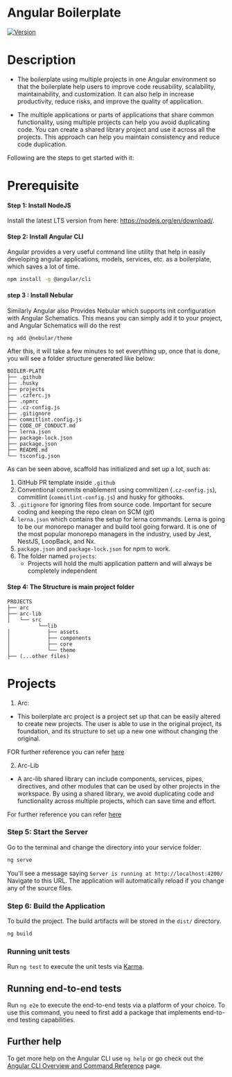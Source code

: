 # Angular Boilerplate 
[![Version](https://img.shields.io/badge/@angular/core-v14-brightgreen)](http://commitizen.github.io/cz-cli/)

<!-- DOCUMENTATION -->

# Description

- The boilerplate using multiple projects in one Angular environment so that the boilerplate help users 
  to improve code  reusability, scalability, maintainability, and customization. It can also help in increase productivity, reduce risks, and improve the quality of  application.

- The multiple applications or parts of applications that share common functionality,  using multiple
  projects can help you avoid duplicating code. You can create a shared library project and use it across all the projects. This approach can help you maintain consistency and reduce code duplication.

Following are the steps to get started with it:

# Prerequisite

#### Step 1: Install NodeJS

Install the latest LTS version from here: https://nodejs.org/en/download/.

#### Step 2: Install Angular CLI

Angular provides a very useful command line utility that help in easily developing angular applications, models, services, etc. as a boilerplate, which saves a lot of time.

```sh
npm install -g @angular/cli
```

#### step 3 : Install Nebular

Similarly Angular also Provides Nebular which supports init configuration with Angular Schematics. This means you can simply add it to your project, and Angular Schematics will do the rest

```sh
ng add @nebular/theme
```

After this, it will take a few minutes to set everything up, once that is done, you will see a folder structure generated like below:

```
BOILER-PLATE
├── .github
├── .husky
├── projects
├── .czferc.js
├── .npmrc
├── .cz-config.js
├── .gitignore
├── commitlint.config.js
├── CODE_OF_CONDUCT.md
├── lerna.json
├── package-lock.json
├── package.json
├── README.md
└── tsconfig.json
```
As can be seen above, scaffold has initialized and set up a lot, such as:

1. GitHub PR template inside `.github`
2. Conventional commits enablement using commitizen (`.cz-config.js`), commitlint (`commitlint-config.js`) and husky for githooks.
3. `.gitignore` for ignoring files from source code. Important for secure coding and keeping the repo clean on SCM (git)
4. `lerna.json` which contains the setup for lerna commands. Lerna is going to be our monorepo manager and build tool going forward. It is one of the most popular monorepo managers in the industry, used by Jest, NestJS, LoopBack, and Nx.
5. `package.json` and `package-lock.json` for npm to work.
6. The folder named  `projects`:
   - Projects will hold the multi application pattern and will always be completely independent 

#### Step 4:  The Structure is main project folder 

```
PROJECTS
├── arc
├── arc-lib
│   └── src
          └──lib
│            ├── assets
│            ├── components
│            ├── core
│            └── theme
├── (...other files)
```

# Projects
1. Arc:
- This boilerplate arc project is a project set up that can be easily altered to create new projects. 
  The user is able to use in the original project, its foundation, and its structure to set up a new one without changing the original.

FOR further reference you can refer [here]()

2. Arc-Lib
- A arc-lib shared library can include components, services, pipes, directives, and other modules that can be used  by other projects in the workspace. By using a shared library, we avoid duplicating code and functionality across multiple projects, which can save time and effort.
 
For further reference you can refer [here](../arc-sf/projects/arc-lib/README.md)


### Step 5: Start the Server

Go to the terminal and change the directory into your service folder:

```sh
ng serve
```

You'll see a message saying `Server is running at http://localhost:4200/` Navigate to this URL. The application will automatically reload if you change any of the source files.

### Step 6: Build the Application

 To build the project. The build artifacts will be stored in the `dist/` directory.

```sh
ng build
```

### Running unit tests

Run `ng test` to execute the unit tests via [Karma](https://karma-runner.github.io).

## Running end-to-end tests

Run `ng e2e` to execute the end-to-end tests via a platform of your choice. To use this command, you need to first add a package that implements end-to-end testing capabilities.

## Further help

To get more help on the Angular CLI use `ng help` or go check out the [Angular CLI Overview and Command Reference](https://angular.io/cli) page.
